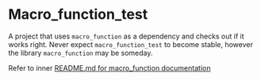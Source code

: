 # Macro_function_test
A project that uses `macro_function` as a dependency and checks out if it works right. 
Never expect `macro_function_test` to become stable, however the library `macro_function` may be someday.

Refer to inner [README.md for macro_function documentation](macro_function_test_macros/macro_function/README.md) 